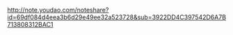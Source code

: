 http://note.youdao.com/noteshare?id=69df084d4eea3b6d29e49ee32a523728&sub=3922DD4C397542D6A7B713808312BAC1
